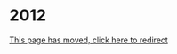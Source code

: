 # 2012

[This page has moved, click here to redirect](https://docs.eqemu.io/server/changelog/server/2012)

